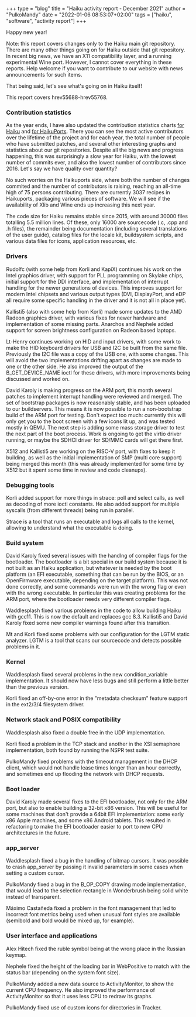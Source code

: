 +++
type = "blog"
title = "Haiku activity report - December 2021"
author = "PulkoMandy"
date = "2022-01-06 08:53:07+02:00"
tags = ["haiku", "software", "activity report"]
+++

Happy new year!

Note: this report covers changes only to the Haiku main git repository. There are many other things
going on for Haiku outside that git repository. In recent big news, we have an X11 compatibility
layer, and a running experimental Wine port. However, I cannot cover everything in these reports.
Help welcome if you want to contribute to our website with news announcements for such items.

That being said, let's see what's going on in Haiku itself!

This report covers hrev55688-hrev55768.

<h3>Contribution statistics</h3>

As the year ends, I have also updated the contribution statistics charts <a href="https://pulkomandy.tk/stats/">for Haiku</a> and <a href="https://pulkomandy.tk/stats_hp/">for HaikuPorts</a>.
There you can see the most active contributors over the lifetime of the project and for each year, the total number of people who have submitted patches, and several other interesting
graphs and statistics about our git repositories. Despite all the big news and progress happening,
this was surprisingly a slow year for Haiku, with the lowest number of commits ever, and also the
lowest number of contributors since 2016. Let's say we have quality over quantity?

No such worries on the Haikuports side, where both the number of changes commited and the number of
contributors is raising, reaching an all-time high of 75 persons contributing. There are currently
3037 recipes in Haikuports, packaging various pieces of software. We will see if the availability
of Xlib and Wine ends up increasing this next year.

The code size for Haiku remains stable since 2015, with around 30000 files totalling 5.5 million
lines. Of these, only 16000 are sourcecode (.c, .cpp and .h files), the remainder being documentation
(including several translations of the user guide), catalog files for the locale kit, buildsystem
scripts, and various data files for icons, application resources, etc.

<h3>Drivers</h3>

Rudolfc (with some help from Korli and KapiX) continues his work on the Intel graphics driver, with
support for PLL programming on Skylake chips, initial support for the DDI interface, and
implementation of interrupt handling for the newer generations of devices. This improves support for
modern Intel chipsets and various output types (DVI, DisplayPort, and eDP all require some specific
handling in the driver and it is not all in place yet).

Kallisti5 (also with some help from Korli) made some updates to the AMD Radeon graphics driver, with
various fixes for newer hardware and implementation of some missing parts. Anarchos and Nephele
added support for screen brightness configuration on Radeon based laptops.

Lt-Henry continues working on HID and input drivers, with some work to make the HID keyboard drivers
for USB and I2C be built from the same file. Previously the I2C file was a copy of the USB one, with
some changes. This will avoid the two implementations drifting apart as changes are made to one or
the other side. He also improved the output of the B_GET_DEVICE_NAME ioctl for these drivers, with
more improvements being discussed and worked on.

David Karoly is making progress on the ARM port, this month several patches to implement interrupt
handling were reviewed and merged. The set of bootstrap packages is now reasonably stable, and has
been uploaded to our buildservers. This means it is now possible to run a non-bootstrap build of
the ARM port for testing. Don't expect too much: currently this will only get you to the boot screen
with a few icons lit up, and was tested mostly in QEMU. The next step is adding some mass storage
driver to test the next part of the boot process. Work is ongoing to get the virtio driver running,
or maybe the SDHCI driver for SD/MMC cards will get there first.

X512 and Kallisti5 are working on the RISC-V port, with fixes to keep it building, as well as the
initial implementation of SMP (multi core support) being merged this month (this was already
implemented for some time by X512 but it spent some time in review and code cleanups).

<h3>Debugging tools</h3>

Korli added support for more things in strace: poll and select calls, as well as decoding of more
ioctl constants. He also added support for multiple syscalls (from different threads) being run
in parallel.

Strace is a tool that runs an executable and logs all calls to the kernel, allowing
to understand what the executable is doing.

<h3>Build system</h3>

David Karoly fixed several issues with the handlng of compiler flags for the bootloader. The
bootloader is a bit special in our build system because it is not built as an Haiku application,
but whatever is needed by the boot platform (an EFI executable, something that can be run by the
BIOS, or an OpenFirmware executable, depending on the target platform). This was not done correctly,
and some commands were run with the wrong flag or even with the wrong executable. In particular this
was creating problems for the ARM port, where the bootloader needs very different compiler flags.

Waddlesplash fixed various problems in the code to allow building Haiku with gcc11. This is now the
default and replaces gcc 8.3. Kallisti5 and David Karoly fixed some new compiler warnings found
after this transition.

Mt and Korli fixed some problems with our configuration for the LGTM static analyzer. LGTM is a tool
that scans our sourcecode and detects possible problems in it.

<h3>Kernel</h3>

Waddlesplash fixed several problems in the new condition_variable implementation. It should now
have less bugs and still perform a little better than the previous version.

Korli fixed an off-by-one error in the "metadata checksum" feature support in the ext2/3/4
filesystem driver.

<h3>Network stack and POSIX compatibility</h3>

Waddlesplash also fixed a double free in the UDP implementation.

Korli fixed a problem in the TCP stack and another in the XSI semaphore implementation, both found
by running the NSPR test suite.

PulkoMandy fixed problems with the timeout management in the DHCP client, which would not handle
lease times longer than an hour correctly, and sometimes end up flooding the network with DHCP
requests.

<h3>Boot loader</h3>

David Karoly made several fixes to the EFI bootloader, not only for the ARM port, but also to
enable building a 32-bit x86 version. This will be useful for some machines that don't provide
a 64bit EFI implementation: some early x86 Apple machines, and some x86 Android tablets. This
resulted in refactoring to make the EFI bootloader easier to port to new CPU architectures in the
future.

<h3>app_server</h3>

Waddlesplash fixed a bug in the handling of bitmap cursors. It was possible to crash app_server by
passing it invalid parameters in some cases when setting a custom cursor.

PulkoMandy fixed a bug in the B_OP_COPY drawing mode implementation, that would lead to the selection
rectangle in Wonderbrush being solid white instead of transparent.

Máximo Castañeda fixed a problem in the font management that led to incorrect font metrics being
used when unusual font styles are available (semibold and bold would be mixed up, for example).

<h3>User interface and applications</h3>

Alex Hitech fixed the ruble symbol being at the wrong place in the Russian keymap.

Nephele fixed the height of the loading bar in WebPositive to match with the status bar (depending
on the system font size).

PulkoMandy added a new data source to ActivityMonitor, to show the current CPU frequency. He also
improved the performance of ActivityMonitor so that it uses less CPU to redraw its graphs.

PulkoMandy fixed use of custom icons for directories in Tracker.
